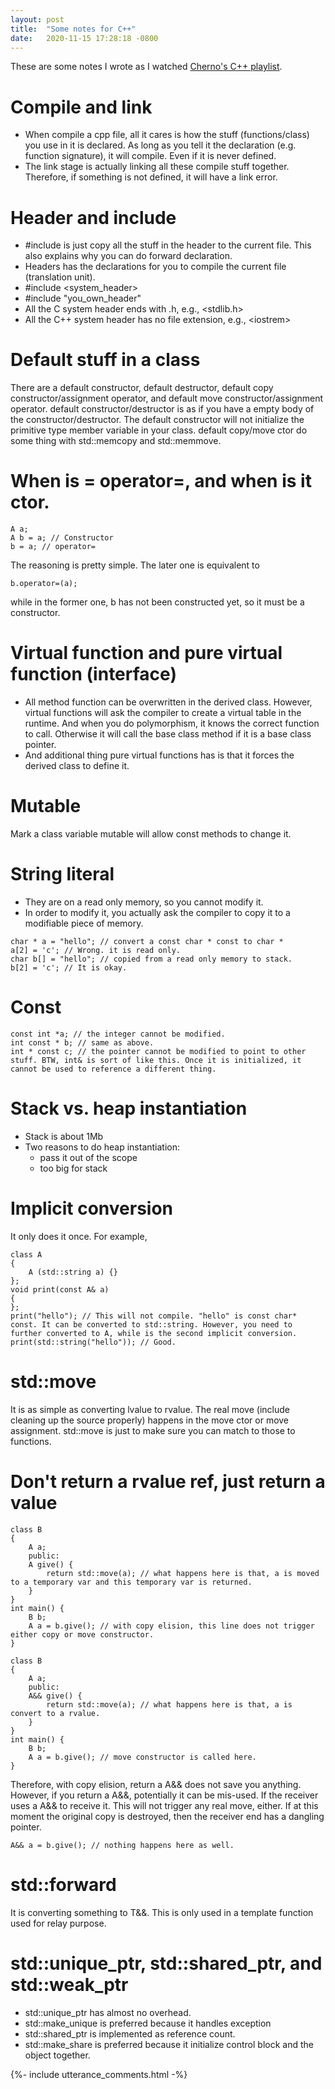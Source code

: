 ```yaml
---
layout: post
title:  "Some notes for C++"
date:   2020-11-15 17:28:18 -0800
---
```

These are some notes I wrote as I watched [Cherno's C++ playlist](https://www.youtube.com/playlist?list=PLlrATfBNZ98dudnM48yfGUldqGD0S4FFb).

# Compile and link
* When compile a cpp file, all it cares is how the stuff (functions/class) you use in it is declared. As long as you tell it the declaration (e.g. function signature), it will compile. Even if it is never defined. 
* The link stage is actually linking all these compile stuff together. Therefore, if something is not defined, it will have a link error.

# Header and include
* #include is just copy all the stuff in the header to the current file. This also explains why you can do forward declaration.
* Headers has the declarations for you to compile the current file (translation unit).
* #include \<system_header>
* #include "you_own_header"
* All the C system header ends with .h, e.g., \<stdlib.h>
* All the C++ system header has no file extension, e.g., \<iostrem>

# Default stuff in a class
There are a default constructor, default destructor, default copy constructor/assignment operator, and default move constructor/assignment operator.
default constructor/destructor is as if you have a empty body of the constructor/destructor. The default constructor will not initialize the primitive type member variable in your class.
default copy/move ctor do some thing with std::memcopy and std::memmove.

# When is = operator=, and when is it ctor.
```
A a;
A b = a; // Constructor
b = a; // operator=
```
The reasoning is pretty simple. The later one is equivalent to
```
b.operator=(a);
```
while in the former one, b has not been constructed yet, so it must be a constructor.

# Virtual function and pure virtual function (interface)
* All method function can be overwritten in the derived class. However, virtual functions will ask the compiler to create a virtual table in the runtime. And when you do polymorphism, it knows the correct function to call. Otherwise it will call the base class method if it is a base class pointer.
* And additional thing pure virtual functions has is that it forces the derived class to define it.

# Mutable
Mark a class variable mutable will allow const methods to change it.

# String literal
* They are on a read only memory, so you cannot modify it.
* In order to modify it, you actually ask the compiler to copy it to a modifiable piece of memory.
```
char * a = "hello"; // convert a const char * const to char *
a[2] = 'c'; // Wrong. it is read only.
char b[] = "hello"; // copied from a read only memory to stack.
b[2] = 'c'; // It is okay.
```

# Const
```
const int *a; // the integer cannot be modified.
int const * b; // same as above.
int * const c; // the pointer cannot be modified to point to other stuff. BTW, int& is sort of like this. Once it is initialized, it cannot be used to reference a different thing.
```

# Stack vs. heap instantiation
* Stack is about 1Mb
* Two reasons to do heap instantiation:
    - pass it out of the scope
    - too big for stack

# Implicit conversion
It only does it once. For example,
```
class A
{
    A (std::string a) {}
};
void print(const A& a)
{
};
print("hello"); // This will not compile. "hello" is const char* const. It can be converted to std::string. However, you need to further converted to A, while is the second implicit conversion.
print(std::string("hello")); // Good. 
```

# std::move
It is as simple as converting lvalue to rvalue. The real move (include cleaning up the source properly) happens in the move ctor or move assignment. std::move is just to make sure you can match to those to functions.

# Don't return a rvalue ref, just return a value
```
class B
{
    A a;
    public:
    A give() {
        return std::move(a); // what happens here is that, a is moved to a temporary var and this temporary var is returned. 
    }
}
int main() {
    B b;
    A a = b.give(); // with copy elision, this line does not trigger either copy or move constructor.
}
```
```
class B
{
    A a;
    public:
    A&& give() {
        return std::move(a); // what happens here is that, a is convert to a rvalue.
    }
}
int main() {
    B b;
    A a = b.give(); // move constructor is called here.
}
```
Therefore, with copy elision, return a A&& does not save you anything. However, if you return a A&&, potentially it can be mis-used. If the receiver uses a A&& to receive it. This will not trigger any real move, either. If at this moment the original copy is destroyed, then the receiver end has a dangling pointer.
```
A&& a = b.give(); // nothing happens here as well.
```

# std::forward
It is converting something to T&&. This is only used in a template function used for relay purpose.

# std::unique_ptr, std::shared_ptr, and std::weak_ptr
* std::unique_ptr has almost no overhead.
* std::make_unique is preferred because it handles exception
* std::shared_ptr is implemented as reference count.
* std::make_share is preferred because it initialize control block and the object together.

{%- include utterance_comments.html -%}